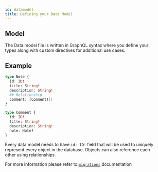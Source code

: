 ```yaml
---
id: datamodel
title: Defining your Data Model
---
```


## Model
The Data model file is written in GraphQL syntax where you define your types along with custom directives for additional use cases.

## Example

```graphql
type Note {
  id: ID!
  title: String!
  description: String!
  ## Relationship
  comment: [Comment!]!
}

type Comment {
  id: ID!
  title: String!
  description: String!
  note: Note!
}
```

Every data model needs to have `id: ID!` field that will be used to uniquely represent every object in the database. Objects can also reference each other using relationships.

For more information please refer to [`migrations`](/docs/database-schema-migrations) documentation 
